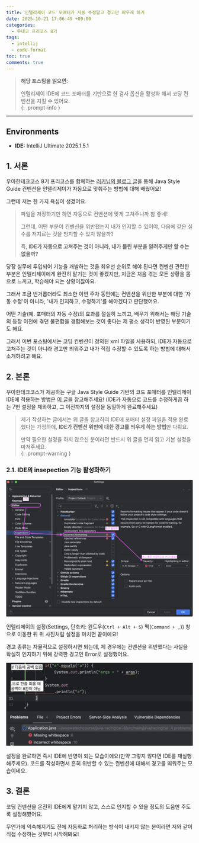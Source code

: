 ```yaml
---
title: 인텔리제이 코드 포매터가 자동 수정말고 경고만 띄우게 하기
date: 2025-10-21 17:06:49 +09:00
categories:
  - 우테코 프리코스 8기
tags:
  - intellij
  - code-format
toc: true
comments: true
---
```


  
> **해당 포스팅을 읽으면:**
> 
> 인텔리제이 IDE에 코드 포매터를 기반으로 한 검사 옵션을 활성화 해서 코딩 컨벤션을 지킬 수 있어요.  
{: .prompt-info }

---

## Environments
- **IDE:** IntelliJ Ultimate 2025.1.5.1

  
## 1. 서론
우아한테크코스 8기 프리코스를 함께하는 [러키님의 블로그 글](https://jiihyunn.tistory.com/28)을 통해 Java Style Guide 컨벤션을 인텔리제이가 자동으로 맞춰주는 방법에 대해 배웠어요!

그런데 저는 한 가지 욕심이 생겼어요.

> 파일을 저장하기만 하면 자동으로 컨벤션에 맞게 고쳐주니까 참 좋네!
> 
> 그런데, 어떤 부분이 컨벤션을 위반했는지 내가 인지할 수 있어야, 다음에 같은 실수를 저지르는 것을 방지할 수 있지 않을까?
> 
> 즉, **IDE가 자동으로 고쳐주는 것이 아니라, 내가 틀린 부분을 알려주게만 할 수는 없을까?**

당장 실무에 투입되어 기능을 개발하는 것을 최우선 순위로 해야 된다면 컨벤션 관련한 부분은 인텔리제이에게 완전히 맡기는 것이 좋겠지만, 지금은 처음 겪는 모든 상황을 몸으로 느끼고, 학습해야 되는 상황이잖아요.

그래서 조금 번거롭더라도 최소한 이번 주차 동안에는 컨벤션을 위반한 부분에 대한 '자동 수정'이 아니라, '내가 인지하고, 수정하기'를 해야겠다고 판단했어요.

어떤 기술(예. 포매터의 자동 수정)의 효과를 절실히 느끼고, 배우기 위해서는 해당 기술의 등장 이전에 겪던 불편함을 경험해보는 것이 좋다는 제 평소 생각이 반영된 부분이기도 해요.

그래서 이번 포스팅에서는 코딩 컨벤션이 정의된 xml 파일을 사용하되, IDE가 자동으로 고쳐주는 것이 아니라 경고만 띄워주고 내가 직접 수정할 수 있도록 하는 방법에 대해서 소개하려고 해요.
  
## 2. 본론
우아한테크코스가 제공하는 구글 Java Style Guide 기반의 코드 포매터를 인텔리제이 IDE에 적용하는 방법은 [이 글](https://jiihyunn.tistory.com/28)을 참고해주세요! (IDE가 자동으로 코드를 수정하게끔 하는 7번 설정을 제외하고, 그 이전까지의 설정을 동일하게 완료해주세요)

> 제가 작성하는 글에서는 위 글을 참고하여 IDE에 포매터 설정 파일을 적용 완료했다는 가정하에, **IDE가 컨벤션 위반에 대한 경고를 띄우게 하는 방법**만 다뤄요.
> 
> 만약 필요한 설정을 하지 않으신 분이라면 반드시 위 글을 먼저 읽고 기본 설정을 마쳐주세요.  
{: .prompt-warning }

  
### 2.1. IDE의 insepection 기능 활성화하기
![intellij-insepection-incorrect-formatting-enable](assets/img/posts/2025-10-21-인텔리제이-코드-포매터가-자동-수정말고-경고만-띄우게-하기.png)

인텔리제이의 설정(Settings, 단축키: 윈도우(`Ctrl + Alt + S`) 맥(`Command + ,`)) 창으로 이동한 뒤 위 사진처럼 설정을 마치면 끝이에요!

경고 종류는 자율적으로 설정하시면 되는데, 제 경우에는 컨벤션을 위반했다는 사실을 확실히 인지하기 위해 강력한 경고인 Error로 설정했어요.

![result-of-inspection](assets/img/posts/2025-10-21-인텔리제이-코드-포매터가-자동-수정말고-경고만-띄우게-하기-1.png)

설정을 완료하면 즉시 IDE에 반영이 되는 모습이에요(만약 그렇지 않다면 IDE를 재실행 해주세요). 코드를 작성하면서 흔히 위반할 수 있는 컨벤션에 대해서 경고를 띄워주는 모습이네요.
  
## 3. 결론
코딩 컨벤션을 온전히 IDE에게 맡기지 않고, 스스로 인지할 수 있을 정도의 도움만 주도록 설정해봤어요.

무언가에 익숙해지기도 전에 자동화로 처리하는 방식이 내키지 않는 분이라면 저와 같이 직접 수정하는 것부터 시작해봐요!
